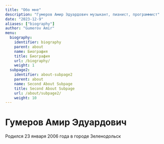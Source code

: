 ```yaml
---
title: "Обо мне"
description: "Гумеров Амир Эдуардович музыкант, пианист, программист"
date: "2023-12-9"
aliases: ["biography"]
author: "Gumerov Amir"
menu:
  biography:
    identifier: biography
    parent: about
    name: Биография
    title: Биография
    url: /biography/
    weight: 1
  subpage2:
    identifier: about-subpage2
    parent: about
    name: Second About Subpage
    title: Second About Subpage
    url: /about/subpage2/
    weight: 10
---
```


# Гумеров Амир Эдуардович
Родился 23 января 2006 года в городе Зеленодольск
